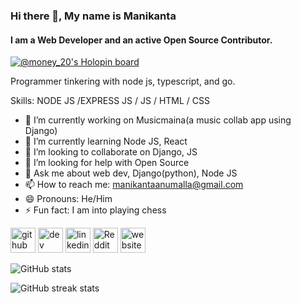 ### Hi there 👋, My name is Manikanta
#### I am a Web Developer and an active Open Source Contributor.
<!-- ![I am a Web Developer and an active Open Source Contributor.](https://github.com/Money-20/Money-20/blob/main/Black%20Technology%20LinkedIn%20Banner.png?raw=true) -->
[![@money_20's Holopin board](https://holopin.me/money_20)](https://holopin.io/@money_20)

Programmer tinkering with node js, typescript, and go.

Skills: NODE JS /EXPRESS JS / JS / HTML / CSS

- 🔭 I’m currently working on Musicmaina(a music collab app using Django) 
- 🌱 I’m currently learning Node JS, React 
- 👯 I’m looking to collaborate on Django, JS 
- 🤔 I’m looking for help with Open Source 
- 💬 Ask me about web dev, Django(python), Node JS 
- 📫 How to reach me: manikantaanumalla@gmail.com 
- 😄 Pronouns: He/Him 
- ⚡ Fun fact: I am into playing chess 


[<img src='https://cdn.jsdelivr.net/npm/simple-icons@3.0.1/icons/github.svg' alt='github' height='40'>](https://github.com/Money-20)  [<img src='https://cdn.jsdelivr.net/npm/simple-icons@3.0.1/icons/dev-dot-to.svg' alt='dev' height='40'>](https://dev.to/money20)  [<img src='https://cdn.jsdelivr.net/npm/simple-icons@3.0.1/icons/linkedin.svg' alt='linkedin' height='40'>](https://www.linkedin.com/in/manikanta-a-b10413201/)  [<img src='https://cdn.jsdelivr.net/npm/simple-icons@3.0.1/icons/reddit.svg' alt='Reddit' height='40'>](https://www.reddit.com/user/Daa-Vinci__)  [<img src='https://cdn.jsdelivr.net/npm/simple-icons@3.0.1/icons/icloud.svg' alt='website' height='40'>](https://money-20.github.io/)  

![GitHub stats](https://github-readme-stats.vercel.app/api?username=Money-20&show_icons=true)  

![GitHub streak stats](https://streak-stats.demolab.com/?user=Money-20)  


